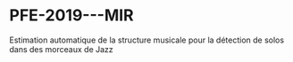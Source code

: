 # PFE-2019---MIR
Estimation automatique de la structure musicale pour la détection de solos dans des morceaux de Jazz
